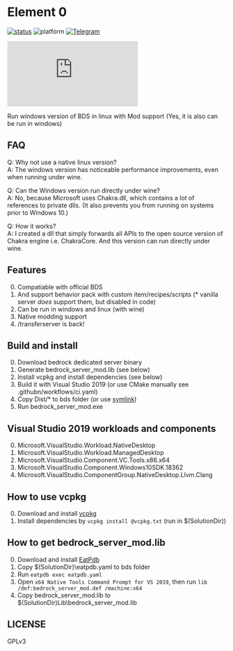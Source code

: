 # Element 0
<a href="https://github.com/codehz/ElementZero/actions">![status](https://img.shields.io/github/workflow/status/codehz/ElementZero/CI?style=for-the-badge)</a>
![platform](https://img.shields.io/badge/platform-win--x64%20%7C%20wine--linux--x64-green?style=for-the-badge)
<a href="https://t.me/ezloader">![Telegram](https://img.shields.io/badge/telegram-ezloader-%232CA5E0?style=for-the-badge&logo=Telegram)</a><br>

<a href="https://github.com/codehz/ElementZero/releases/latest">![GitHub Releases (by Asset)](https://img.shields.io/github/downloads/codehz/ElementZero/latest/pkg.tar.xz?style=for-the-badge)</a><br>

Run windows version of BDS in linux with Mod support (Yes, it is also can be run in windows)

## FAQ

Q: Why not use a native linux version?<br>
A: The windows version has noticeable performance improvements, even when running under wine.

Q: Can the Windows version run directly under wine?<br>
A: No, because Microsoft uses Chakra.dll, which contains a lot of references to private dlls. (It also prevents you from running on systems prior to Windows 10.)

Q: How it works?<br>
A: I created a dll that simply forwards all APIs to the open source version of Chakra engine i.e. ChakraCore. And this version can run directly under wine.

## Features

0. Compatiable with official BDS
1. And support behavior pack with custom item/recipes/scripts (* vanilla server *does* support them, but disabled in code)
2. Can be run in windows and linux (with wine)
3. Native modding support
4. /transferserver is back!

## Build and install

0. Download bedrock dedicated server binary
1. Generate bedrock_server_mod.lib (see below)
2. Install vcpkg and install dependencies (see below)
3. Build it with Visual Studio 2019 (or use CMake manually see .githubn/workflows/ci.yaml)
4. Copy Dist/* to bds folder (or use [symlink](https://blogs.windows.com/windowsdeveloper/2016/12/02/symlinks-windows-10/))
5. Run bedrock_server_mod.exe

## Visual Studio 2019 workloads and components

0. Microsoft.VisualStudio.Workload.NativeDesktop
1. Microsoft.VisualStudio.Workload.ManagedDesktop
2. Microsoft.VisualStudio.Component.VC.Tools.x86.x64
3. Microsoft.VisualStudio.Component.Windows10SDK.18362
4. Microsoft.VisualStudio.ComponentGroup.NativeDesktop.Llvm.Clang

## How to use vcpkg

0. Download and install [vcpkg](https://github.com/microsoft/vcpkg)
1. Install dependencies by `vcpkg install @vcpkg.txt` (run in $(SolutionDir))

## How to get bedrock_server_mod.lib

0. Download and install [EatPdb](https://github.com/CodeHz/EatPdb)
1. Copy $(SolutionDir)\eatpdb.yaml to bds folder
2. Run `eatpdb exec eatpdb.yaml`
3. Open `x64 Native Tools Command Prompt for VS 2019`, then run `lib /def:bedrock_server_mod.def /machine:x64`
4. Copy bedrock_server_mod.lib to $(SolutionDir)Lib\bedrock_server_mod.lib

## LICENSE

GPLv3
